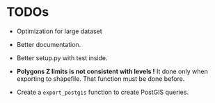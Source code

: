 # TODOs

 * Optimization for large dataset
 
 * Better documentation.

 * Better setup.py with test inside.

 * __Polygons Z limits is not consistent with levels !__
   It done only when exporting to shapefile. That function must be done before.
   
 * Create a `export_postgis` function to create PostGIS queries.
 
